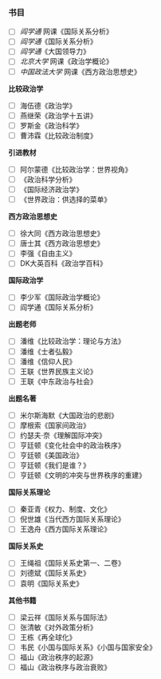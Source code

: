 

### 书目

* [ ] *阎学通* 网课《国际关系分析》
* [ ] *阎学通*《国际关系分析》
* [ ] *阎学通*《大国领导力》
* [ ] *北京大学* 网课《政治学概论》
* [ ] *中国政法大学* 网课《西方政治思想史》

**比较政治学**
* [ ] 海伍德《政治学》
* [ ] 燕继荣《政治学十五讲》
* [ ] 罗斯金《政治科学》
* [ ] 曹沛霖《比较政治制度》

**引进教材**
* [ ] 阿尔蒙德《比较政治学：世界视角》
* [ ] 《政治科学分析》
* [ ] 《国际经济政治学》
* [ ] 《世界政治：供选择的菜单》

**西方政治思想史**
* [ ] 徐大同《西方政治思想史》
* [ ] 唐士其《西方政治思想史》
* [ ] 李强《自由主义》
* [ ] DK大英百科《政治学百科》

**国际政治学**
* [ ] 李少军《国际政治学概论》
* [ ] 阎学通《国际关系分析》

**出题老师**
* [ ] 潘维《比较政治学：理论与方法》
* [ ] 潘维《士者弘毅》
* [ ] 潘维《信仰人民》
* [ ] 王联《世界民族主义论》
* [ ] 王联《中东政治与社会》

**出题名著**
* [ ] 米尔斯海默《大国政治的悲剧》
* [ ] 摩根索《国家间政治》
* [ ] 约瑟夫·奈《理解国际冲突》
* [ ] 亨廷顿《变化社会中的政治秩序》
* [ ] 亨廷顿《美国政治》
* [ ] 亨廷顿《我们是谁？》
* [ ] 亨廷顿《文明的冲突与世界秩序的重建》

**国际关系理论**
* [ ] 秦亚青《权力、制度、文化》
* [ ] 倪世雄《当代西方国际关系理论》
* [ ] 王逸舟《西方国际关系理论》

**国际关系史**
* [ ] 王绳祖《国际关系史第一、二卷》
* [ ] 刘德斌《国际关系史》
* [ ] 袁明《国际关系史》

**其他书籍**
* [ ] 梁云祥《国际关系与国际法》
* [ ] 张清敏《对外政策分析》
* [ ] 王栋《再全球化》
* [ ] 韦民《小国与国际关系》《小国与国家安全》
* [ ] 福山《政治秩序的起源》
* [ ] 福山《政治秩序与政治衰败》
